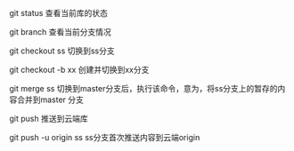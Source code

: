 git status 查看当前库的状态

git branch 查看当前分支情况

git checkout  ss 切换到ss分支

git checkout -b xx 创建并切换到xx分支

git merge  ss  切换到master分支后，执行该命令，意为，将ss分支上的暂存的内容合并到master 分支

git push 推送到云端库

git push -u origin ss    ss分支首次推送内容到云端origin